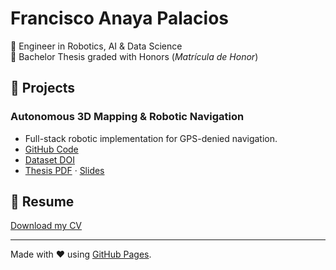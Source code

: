 # Francisco Anaya Palacios

🚀 Engineer in Robotics, AI & Data Science  
🏅 Bachelor Thesis graded with Honors (*Matrícula de Honor*)  

## 📂 Projects

### Autonomous 3D Mapping & Robotic Navigation
- Full-stack robotic implementation for GPS-denied navigation.
- [GitHub Code](https://github.com/FranciscoAnayaPalacios/TFG)  
- [Dataset DOI](https://doi.org/10.5281/zenodo.15301791)  
- [Thesis PDF](link) · [Slides](link)

## 📄 Resume
[Download my CV](link-to-your-cv.pdf)

---
Made with ❤️ using [GitHub Pages](https://pages.github.com/).
